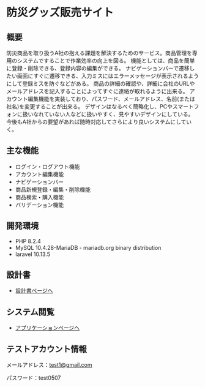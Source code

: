 # 防災グッズ販売サイト

## 概要
防災商品を取り扱うA社の抱える課題を解決するためのサービス。商品管理を専用のシステムですることで作業効率の向上を図る。
機能としては、商品を簡単に登録・削除できる、登録内容の編集ができる。
ナビゲーションバーで遷移したい画面にすぐに遷移できる、入力ミスにはエラーメッセージが表示されるようにして登録ミスを防ぐなどがある。
商品の詳細の確認や、詳細に会社のURLやメールアドレスを記入することによってすぐに連絡が取れるように出来る。
アカウント編集機能を実装しており、パスワード、メールアドレス、名前(または社名)を変更することが出来る。
デザインはなるべく簡略化し、PCやスマートフォンに扱いなれていない人などに扱いやすく、見やすいデザインにしている。
今後もA社からの要望があれば随時対応してさらにより良いシステムにしていく。

## 主な機能
- ログイン・ログアウト機能
- アカウント編集機能
- ナビゲーションバー
- 商品新規登録・編集・削除機能
- 商品検索・購入機能
- バリデーション機能

## 開発環境
- PHP 8.2.4
- MySQL 10.4.28-MariaDB - mariadb.org binary distribution
- laravel 10.13.5

## 設計書
- [設計書ページへ](https://drive.google.com/drive/folders/1GupdEDXFmjs7YdXhm1PW4e6DujMgPymX)

## システム閲覧
- [アプリケーションページへ](https://techis-test-product-1e821d3f4ef9.herokuapp.com/login)

## テストアカウント情報

メールアドレス：test1@gmail.com

パスワード：test0507